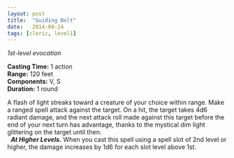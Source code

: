 ```yaml
---
layout: post
title:  "Guiding Bolt"
date:   2014-08-24
tags: [cleric, level1]
---
```


_1st-level evocation_

**Casting Time:** 1 action  
**Range:** 120 feet  
**Components:** V, S  
**Duration:** 1 round

A flash of light streaks toward a creature of your choice within range. Make a ranged spell attack against the target. On a hit, the target takes 4d6 radiant damage, and the next attack roll made against this target before the end of your next turn has advantage, thanks to the mystical dim light glittering on the target until then.  
&nbsp;&nbsp;_**At Higher Levels.**_ When you cast this spell using a spell slot of 2nd level or higher, the damage increases by 1d6 for each slot level above 1st.
